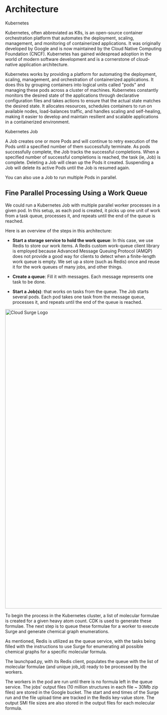 # Architecture

Kubernetes

Kubernetes, often abbreviated as K8s, is an open-source container orchestration platform that automates the deployment, scaling, management, and monitoring of containerized applications. It was originally developed by Google and is now maintained by the Cloud Native Computing Foundation (CNCF). Kubernetes has gained widespread adoption in the world of modern software development and is a cornerstone of cloud-native application architecture.

Kubernetes works by providing a platform for automating the deployment, scaling, management, and orchestration of containerized applications. It does this by grouping containers into logical units called "pods" and managing these pods across a cluster of machines. Kubernetes constantly monitors the desired state of the applications through declarative configuration files and takes actions to ensure that the actual state matches the desired state. It allocates resources, schedules containers to run on available nodes, load-balances traffic, and handles scaling and self-healing, making it easier to develop and maintain resilient and scalable applications in a containerized environment.

Kubernetes Job

A Job creates one or more Pods and will continue to retry execution of the Pods until a specified number of them successfully terminate. As pods successfully complete, the Job tracks the successful completions. When a specified number of successful completions is reached, the task (ie, Job) is complete. Deleting a Job will clean up the Pods it created. Suspending a Job will delete its active Pods until the Job is resumed again.

You can also use a Job to run multiple Pods in parallel.

## Fine Parallel Processing Using a Work Queue

We could run a Kubernetes Job with multiple parallel worker processes in a given pod. In this setup, as each pod is created, it picks up one unit of work from a task queue, processes it, and repeats until the end of the queue is reached.

Here is an overview of the steps in this architecture:

- **Start a storage service to hold the work queue**: In this case, we use Redis to store our work items. A Redis custom work-queue client library is employed because Advanced Message Queuing Protocol (AMQP) does not provide a good way for clients to detect when a finite-length work queue is empty. We set up a store (such as Redis) once and reuse it for the work queues of many jobs, and other things.

- **Create a queue**: Fill it with messages. Each message represents one task to be done.

- **Start a Job(s)**: that works on tasks from the queue. The Job starts several pods. Each pod takes one task from the message queue, processes it, and repeats until the end of the queue is reached.

<img  src="/architecture.png" alt="Cloud Surge Logo" style="width: 100vw">

To begin the process in the Kubernetes cluster, a list of molecular formulae is created for a given heavy atom count. CDK is used to generate these formulae. The next step is to queue these formulae for a worker to execute Surge and generate chemical graph enumerations.

As mentioned, Redis is utilized as the queue service, with the tasks being filled with the instructions to use Surge for enumerating all possible chemical graphs for a specific molecular formula.

The launchpad.py, with its Redis client, populates the queue with the list of molecular formulae (and unique job_id) ready to be processed by the workers.

The workers in the pod are run until there is no formula left in the queue service. The jobs’ output files (10 million structures in each file ~ 30Mb zip files) are stored in the Google bucket. The start and end times of the Surge run and the file upload time are tracked in the Redis key-value store. The output SMI file sizes are also stored in the output files for each molecular formula.
